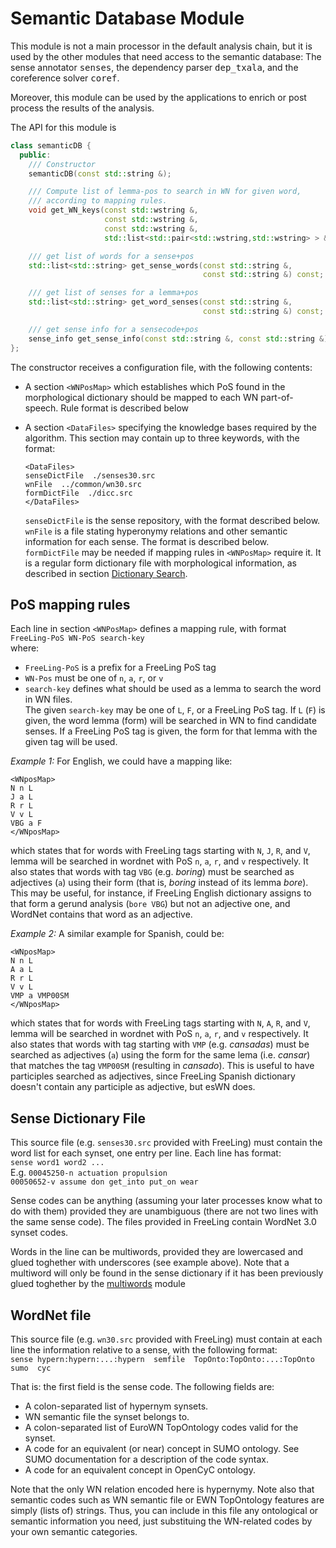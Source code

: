 
# Semantic Database Module

This module is not a main processor in the default analysis chain, but it is used by the other modules that need access to the semantic database: The sense annotator <tt>senses</tt>, the dependency parser <tt>dep_txala</tt>, and the coreference solver <tt>coref</tt>.

Moreover, this module can be used by the applications to enrich or post process the results of the analysis.

The API for this module is

```C++
class semanticDB {
  public:
    /// Constructor
    semanticDB(const std::string &); 

    /// Compute list of lemma-pos to search in WN for given word,
    /// according to mapping rules.
    void get_WN_keys(const std::wstring &, 
                     const std::wstring &, 
                     const std::wstring &,
                     std::list<std::pair<std::wstring,std::wstring> > &) const;

    /// get list of words for a sense+pos
    std::list<std::string> get_sense_words(const std::string &, 
                                           const std::string &) const;

    /// get list of senses for a lemma+pos
    std::list<std::string> get_word_senses(const std::string &, 
                                           const std::string &) const;

    /// get sense info for a sensecode+pos
    sense_info get_sense_info(const std::string &, const std::string &) const;
};
```

The constructor receives a configuration file, with the following contents:

*   A section `<WNPosMap>` which establishes which PoS found in the morphological dictionary should be mapped to each WN part-of-speech. Rule format is described below

*   A section `<DataFiles>` specifying the knowledge bases required by the algorithm. This section may contain up to three keywords, with the format:
    ```
    <DataFiles>
    senseDictFile  ./senses30.src
    wnFile  ../common/wn30.src
    formDictFile  ./dicc.src
    </DataFiles>
    ```

    `senseDictFile` is the sense repository, with the format described below.  
    `wnFile` is a file stating hyperonymy relations and other semantic information for each sense. The format is described below.  
    `formDictFile` may be needed if mapping rules in `<WNPosMap>` require it. It is a regular form dictionary file with morphological information, as described in section [Dictionary Search](dictionary.md).

## PoS mapping rules

Each line in section `<WNPosMap>` defines a mapping rule, with format  
`FreeLing-PoS WN-PoS search-key`  
where:
* `FreeLing-PoS` is a prefix for a FreeLing PoS tag
* `WN-Pos` must be one of `n`, `a`, `r`, or `v`
* `search-key` defines what should be used as a lemma to search the word in WN files.   
   The given `search-key` may be one of `L`, `F`, or a FreeLing PoS tag. If `L` (`F`) is given, the word lemma (form) will be searched in WN to find candidate senses. If a FreeLing PoS tag is given, the form for that lemma with the given tag will be used.

*Example 1:* For English, we could have a mapping like:
```
<WNposMap>
N n L
J a L
R r L
V v L
VBG a F
</WNposMap>
```
which states that for words with FreeLing tags starting with `N`, `J`, `R`, and `V`, lemma will be searched in wordnet with PoS `n`, `a`, `r`, and `v` respectively. It also states that words with tag `VBG` (e.g. _boring_) must be searched as adjectives (`a`) using their form (that is, _boring_ instead of its lemma _bore_). This may be useful, for instance, if FreeLing English dictionary assigns to that form a gerund analysis (`bore VBG`) but not an adjective one, and WordNet contains that word as an adjective.

*Example 2:* A similar example for Spanish, could be:
```
<WNposMap>
N n L
A a L
R r L
V v L
VMP a VMP00SM
</WNposMap>
```
which states that for words with FreeLing tags starting with `N`, `A`, `R`, and `V`, lemma will be searched in wordnet with PoS `n`, `a`, `r`, and `v` respectively. It also states that words with tag starting with `VMP` (e.g. _cansadas_) must be searched as adjectives (`a`) using the form for the same lema (i.e. _cansar_) that matches the tag `VMP00SM` (resulting in _cansado_). This is useful to have participles searched as adjectives, since FreeLing Spanish dictionary doesn't contain any participle as adjective, but esWN does.

## Sense Dictionary File

This source file (e.g. `senses30.src` provided with FreeLing) must contain the word list for each synset, one entry per line. 
Each line has format:   
`sense word1 word2 ...`   
E.g. 
`00045250-n actuation propulsion`   
`00050652-v assume don get_into put_on wear`

Sense codes can be anything (assuming your later processes know what to do with them) provided they are unambiguous (there are not two lines with the same sense code). The files provided in FreeLing contain WordNet 3.0 synset codes.

Words in the line can be multiwords, provided they are lowercased and glued toghether with underscores (see example above). Note that a multiword will only be found in the sense dictionary if it has been previously glued toghether by the [multiwords](locutions.md) module



## WordNet file

This source file (e.g. `wn30.src` provided with FreeLing) must contain at each line the information relative to a sense, with the following format:  
`sense hypern:hypern:...:hypern  semfile  TopOnto:TopOnto:...:TopOnto  sumo  cyc`

That is: the first field is the sense code. The following fields are:

*   A colon-separated list of hypernym synsets.
*   WN semantic file the synset belongs to.
*   A colon-separated list of EuroWN TopOntology codes valid for the synset.
*   A code for an equivalent (or near) concept in SUMO ontology. See SUMO documentation for a description of the code syntax.
*   A code for an equivalent concept in OpenCyC ontology.

Note that the only WN relation encoded here is hypernymy. Note also that semantic codes such as WN semantic file or EWN TopOntology features are simply (lists of) strings. Thus, you can include in this file any ontological or semantic information you need, just substituing the WN-related codes by your own semantic categories.
